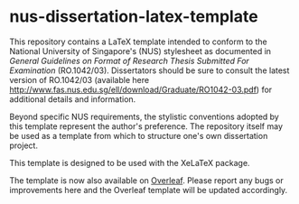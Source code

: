 # nus-dissertation-latex-template

This repository contains a LaTeX template intended to conform to the National University of Singapore's (NUS) stylesheet as documented in _General Guidelines on Format of Research Thesis Submitted For Examination_ (RO.1042/03).  Dissertators should be sure to consult the latest version of RO.1042/03 (available here http://www.fas.nus.edu.sg/ell/download/Graduate/RO1042-03.pdf) for additional details and information.

Beyond specific NUS requirements, the stylistic conventions adopted by this template represent the author's preference. The repository itself may be used as a template from which to structure one's own dissertation project.

This template is designed to be used with the XeLaTeX package.

The template is now also available on [Overleaf](https://www.overleaf.com/latex/templates/nus-dissertation-latex-template/svxnmtdfxymk).  Please report any bugs or improvements here and the Overleaf template will be updated accordingly.
